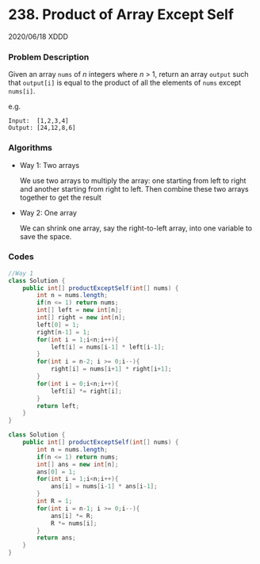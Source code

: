 # 238. Product of Array Except Self

2020/06/18 XDDD

### Problem Description

Given an array `nums` of *n* integers where *n* > 1,  return an array `output` such that `output[i]` is equal to the product of all the elements of `nums` except `nums[i]`.

e.g.

```
Input:  [1,2,3,4]
Output: [24,12,8,6]
```

### Algorithms

* Way 1: Two arrays

  We use two arrays to multiply the array: one starting from left to right and another starting from right to left. Then combine these two arrays together to get the result

* Way 2: One array

  We can shrink one array, say the right-to-left array, into one variable to save the space. 



### Codes

```java
//Way 1
class Solution {
    public int[] productExceptSelf(int[] nums) {
        int n = nums.length;
        if(n <= 1) return nums;
        int[] left = new int[n];
        int[] right = new int[n];
        left[0] = 1;
        right[n-1] = 1;
        for(int i = 1;i<n;i++){
            left[i] = nums[i-1] * left[i-1];
        }
        for(int i = n-2; i >= 0;i--){
            right[i] = nums[i+1] * right[i+1];
        }
        for(int i = 0;i<n;i++){
            left[i] *= right[i];
        }
        return left;
    }
}
```

```java
class Solution {
    public int[] productExceptSelf(int[] nums) {
        int n = nums.length;
        if(n <= 1) return nums;
        int[] ans = new int[n];
        ans[0] = 1;
        for(int i = 1;i<n;i++){
            ans[i] = nums[i-1] * ans[i-1];
        }
        int R = 1;
        for(int i = n-1; i >= 0;i--){
            ans[i] *= R;
            R *= nums[i];
        }
        return ans;
    }
}
```


